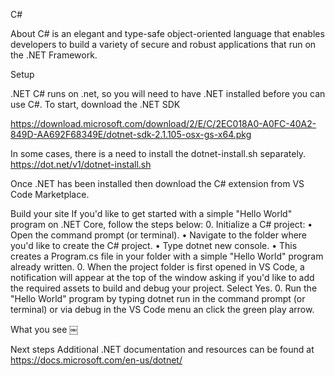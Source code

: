 C#

About
C# is an elegant and type-safe object-oriented language that enables developers to build a variety of secure and robust applications that run on the .NET Framework.

Setup

.NET
C# runs on .net, so you will need to have .NET installed before you can use C#.
To start, download the .NET SDK 

https://download.microsoft.com/download/2/E/C/2EC018A0-A0FC-40A2-849D-AA692F68349E/dotnet-sdk-2.1.105-osx-gs-x64.pkg

In some cases, there is a need to install the dotnet-install.sh separately.
https://dot.net/v1/dotnet-install.sh

Once .NET has been installed then download the C# extension from VS Code Marketplace.

Build your site
If you'd like to get started with a simple "Hello World" program on .NET Core, follow the steps below:
	0.	Initialize a C# project:
	•	Open the command prompt (or terminal).
	•	Navigate to the folder where you'd like to create the C# project.
	•	Type dotnet new console.
	•	This creates a Program.cs file in your folder with a simple "Hello World" program already written.
	0.	When the project folder is first opened in VS Code, a notification will appear at the top of the window asking if you'd like to add the required assets to build and debug your project. Select Yes.
	0.	Run the "Hello World" program by typing dotnet run in the command prompt (or terminal) or via debug in the VS Code menu an click the green play arrow.

What you see
￼

Next steps
Additional .NET documentation and resources can be found at https://docs.microsoft.com/en-us/dotnet/

